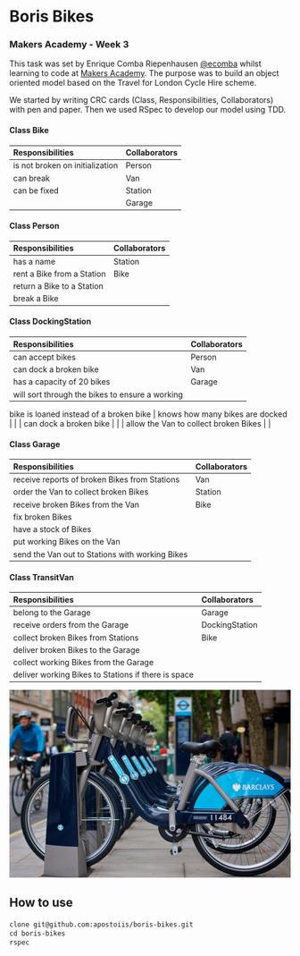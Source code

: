Boris Bikes
===========

### Makers Academy - Week 3

This task was set by Enrique Comba Riepenhausen
[@ecomba](http://twitter.com/ecomba) whilst learning to code at
[Makers Academy](http://www.makersacademy.com). The purpose was to build
an object oriented model based on the Travel for London Cycle Hire scheme.

We started by writing CRC cards (Class, Responsibilities, Collaborators) with pen and paper. Then we used RSpec to develop our model using TDD.

#### Class Bike

| Responsibilities                 | Collaborators |
| :-------------------             | :------------ |
| is not broken on initialization  | Person        |
| can break                        | Van           |
| can be fixed                     | Station       |
|                                  | Garage        |

#### Class Person

| Responsibilities                   | Collaborators |
| :--------------------------------- | :------------ |
| has  a name                        | Station       |
| rent a Bike from a Station         | Bike          |
| return a Bike to a Station         |               |
| break a Bike                       |               |

#### Class DockingStation

| Responsibilities                                 | Collaborators |
| :----------------------------------------------- | :------------ |
| can accept bikes                                 | Person        |
| can dock a broken bike                           | Van           |
| has a capacity of 20 bikes                       | Garage        |
| will sort through the bikes to ensure a working  |               |
  bike is loaned instead of a broken bike
| knows how many bikes are docked                  |               |
| can dock a broken bike                           |               |
| allow the Van to collect broken Bikes            |               |

#### Class Garage

| Responsibilities                                 | Collaborators |
| :----------------------------------------------- | :------------ |
| receive reports of broken Bikes from Stations    | Van           |
| order the Van to collect broken Bikes            | Station       |
| receive broken Bikes from the Van                | Bike          |
| fix broken Bikes                                 |               |
| have a stock of Bikes                            |               |
| put working Bikes on the Van                     |               |
| send the Van out to Stations with working Bikes  |               |

#### Class TransitVan

| Responsibilities                                     | Collaborators  |
| :--------------------------------------------------- | :------------  |
| belong to the Garage                                 | Garage         |
| receive orders from the Garage                       | DockingStation |
| collect broken Bikes from Stations                   | Bike           |
| deliver broken Bikes to the Garage                   |                |
| collect working Bikes from the Garage                |                |
| deliver working Bikes to Stations if there is space  |                |


![Boris Bikes](/images/logo.jpg)

How to use
---------------

```
clone git@github.com:apostoiis/boris-bikes.git
cd boris-bikes
rspec
```

